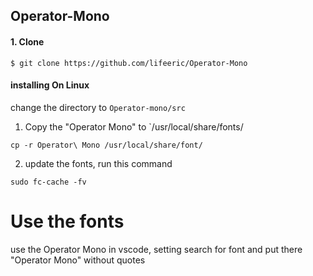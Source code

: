 
##  Operator-Mono

#### 1. Clone


    $ git clone https://github.com/lifeeric/Operator-Mono


#### installing On Linux

change the directory to `Operator-mono/src`

1) Copy the "Operator Mono" to `/usr/local/share/fonts/
```
cp -r Operator\ Mono /usr/local/share/font/
```
2) update the fonts, run this command
```
sudo fc-cache -fv
```

# Use the fonts

use the Operator Mono in vscode, setting search for font and put there "Operator Mono" without quotes

